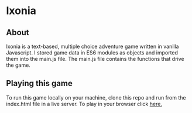 # Ixonia
## About
Ixonia is a text-based, multiple choice adventure game written in vanilla Javascript. I stored game data in ES6 modules as objects and imported them into the main.js file. The main.js file contains the functions that drive the game. 

## Playing this game
To run this game locally on your machine, clone this repo and run from the index.html file in a live server.
To play in your browser click [here.](https/bobbythree.github.io/ixonia)
